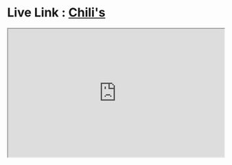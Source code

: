 # Live Link : [Chili's](https://chilis-sakebul.netlify.app/)
<iframe
  src="https://codepen.io/team/codepen/embed/preview/PNaGbb"
  style="width:100%; height:300px;"
></iframe>
